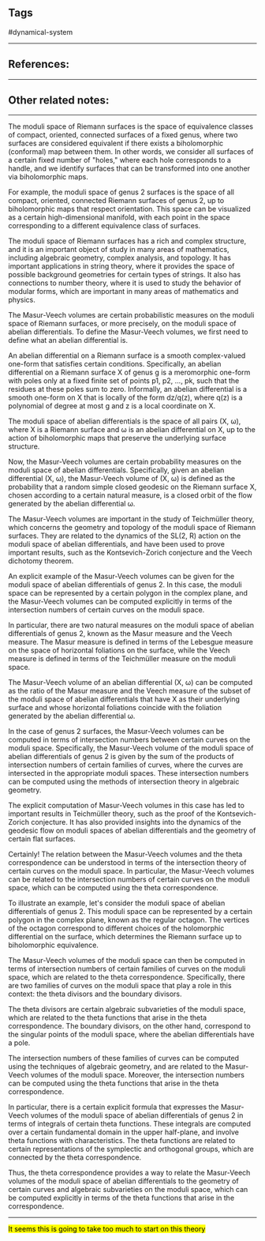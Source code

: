 
## Tags
#dynamical-system 

---

## References:


---
## Other related notes:


---
The moduli space of Riemann surfaces is the space of equivalence classes of compact, oriented, connected surfaces of a fixed genus, where two surfaces are considered equivalent if there exists a biholomorphic (conformal) map between them. In other words, we consider all surfaces of a certain fixed number of "holes," where each hole corresponds to a handle, and we identify surfaces that can be transformed into one another via biholomorphic maps.

For example, the moduli space of genus 2 surfaces is the space of all compact, oriented, connected Riemann surfaces of genus 2, up to biholomorphic maps that respect orientation. This space can be visualized as a certain high-dimensional manifold, with each point in the space corresponding to a different equivalence class of surfaces.

The moduli space of Riemann surfaces has a rich and complex structure, and it is an important object of study in many areas of mathematics, including algebraic geometry, complex analysis, and topology. It has important applications in string theory, where it provides the space of possible background geometries for certain types of strings. It also has connections to number theory, where it is used to study the behavior of modular forms, which are important in many areas of mathematics and physics.

The Masur-Veech volumes are certain probabilistic measures on the moduli space of Riemann surfaces, or more precisely, on the moduli space of abelian differentials. To define the Masur-Veech volumes, we first need to define what an abelian differential is.

An abelian differential on a Riemann surface is a smooth complex-valued one-form that satisfies certain conditions. Specifically, an abelian differential on a Riemann surface X of genus g is a meromorphic one-form with poles only at a fixed finite set of points p1, p2, ..., pk, such that the residues at these poles sum to zero. Informally, an abelian differential is a smooth one-form on X that is locally of the form dz/q(z), where q(z) is a polynomial of degree at most g and z is a local coordinate on X.

The moduli space of abelian differentials is the space of all pairs (X, ω), where X is a Riemann surface and ω is an abelian differential on X, up to the action of biholomorphic maps that preserve the underlying surface structure.

Now, the Masur-Veech volumes are certain probability measures on the moduli space of abelian differentials. Specifically, given an abelian differential (X, ω), the Masur-Veech volume of (X, ω) is defined as the probability that a random simple closed geodesic on the Riemann surface X, chosen according to a certain natural measure, is a closed orbit of the flow generated by the abelian differential ω.

The Masur-Veech volumes are important in the study of Teichmüller theory, which concerns the geometry and topology of the moduli space of Riemann surfaces. They are related to the dynamics of the SL(2, R) action on the moduli space of abelian differentials, and have been used to prove important results, such as the Kontsevich-Zorich conjecture and the Veech dichotomy theorem.

An explicit example of the Masur-Veech volumes can be given for the moduli space of abelian differentials of genus 2. In this case, the moduli space can be represented by a certain polygon in the complex plane, and the Masur-Veech volumes can be computed explicitly in terms of the intersection numbers of certain curves on the moduli space.

In particular, there are two natural measures on the moduli space of abelian differentials of genus 2, known as the Masur measure and the Veech measure. The Masur measure is defined in terms of the Lebesgue measure on the space of horizontal foliations on the surface, while the Veech measure is defined in terms of the Teichmüller measure on the moduli space.

The Masur-Veech volume of an abelian differential (X, ω) can be computed as the ratio of the Masur measure and the Veech measure of the subset of the moduli space of abelian differentials that have X as their underlying surface and whose horizontal foliations coincide with the foliation generated by the abelian differential ω.

In the case of genus 2 surfaces, the Masur-Veech volumes can be computed in terms of intersection numbers between certain curves on the moduli space. Specifically, the Masur-Veech volume of the moduli space of abelian differentials of genus 2 is given by the sum of the products of intersection numbers of certain families of curves, where the curves are intersected in the appropriate moduli spaces. These intersection numbers can be computed using the methods of intersection theory in algebraic geometry.

The explicit computation of Masur-Veech volumes in this case has led to important results in Teichmüller theory, such as the proof of the Kontsevich-Zorich conjecture. It has also provided insights into the dynamics of the geodesic flow on moduli spaces of abelian differentials and the geometry of certain flat surfaces.

Certainly! The relation between the Masur-Veech volumes and the theta correspondence can be understood in terms of the intersection theory of certain curves on the moduli space. In particular, the Masur-Veech volumes can be related to the intersection numbers of certain curves on the moduli space, which can be computed using the theta correspondence.

To illustrate an example, let's consider the moduli space of abelian differentials of genus 2. This moduli space can be represented by a certain polygon in the complex plane, known as the regular octagon. The vertices of the octagon correspond to different choices of the holomorphic differential on the surface, which determines the Riemann surface up to biholomorphic equivalence.

The Masur-Veech volumes of the moduli space can then be computed in terms of intersection numbers of certain families of curves on the moduli space, which are related to the theta correspondence. Specifically, there are two families of curves on the moduli space that play a role in this context: the theta divisors and the boundary divisors.

The theta divisors are certain algebraic subvarieties of the moduli space, which are related to the theta functions that arise in the theta correspondence. The boundary divisors, on the other hand, correspond to the singular points of the moduli space, where the abelian differentials have a pole.

The intersection numbers of these families of curves can be computed using the techniques of algebraic geometry, and are related to the Masur-Veech volumes of the moduli space. Moreover, the intersection numbers can be computed using the theta functions that arise in the theta correspondence.

In particular, there is a certain explicit formula that expresses the Masur-Veech volumes of the moduli space of abelian differentials of genus 2 in terms of integrals of certain theta functions. These integrals are computed over a certain fundamental domain in the upper half-plane, and involve theta functions with characteristics. The theta functions are related to certain representations of the symplectic and orthogonal groups, which are connected by the theta correspondence.

Thus, the theta correspondence provides a way to relate the Masur-Veech volumes of the moduli space of abelian differentials to the geometry of certain curves and algebraic subvarieties on the moduli space, which can be computed explicitly in terms of the theta functions that arise in the correspondence.

---

<mark>It seems this is going to take too much to start on this theory</mark>